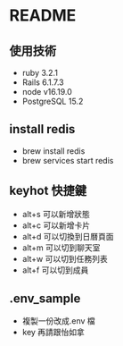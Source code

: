 # README

## 使用技術

- ruby 3.2.1
- Rails 6.1.7.3
- node v16.19.0
- PostgreSQL 15.2

## install redis

- brew install redis
- brew services start redis

## keyhot 快捷鍵

- alt+s 可以新增狀態
- alt+c 可以新增卡片
- alt+d 可以切換到日曆頁面
- alt+m 可以切到聊天室
- alt+w 可以切到任務列表
- alt+f 可以切到成員

## .env_sample

- 複製一份改成.env 檔
- key 再請跟怡如拿
